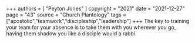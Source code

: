 +++
authors = [
  "Peyton Jones"
]
copyright = "2021"
date = "2021-12-27"
page = "43"
source = "Church Plantology"
tags = ["apostolic","teamwork","discipleship","leadership"]
+++
The key to training your team for your absence is to take them with you wherever you go, having them shadow you like a disciple would a rabbi.
